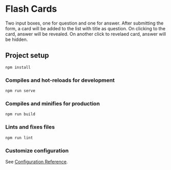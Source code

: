 # Flash Cards
Two input boxes, one for question and one for answer. After submitting the form, a card will be added to the list with title as question. On clicking to the card, answer will be revealed. On another click to revelaed card, answer will be hidden.

## Project setup
```
npm install
```

### Compiles and hot-reloads for development
```
npm run serve
```

### Compiles and minifies for production
```
npm run build
```

### Lints and fixes files
```
npm run lint
```

### Customize configuration
See [Configuration Reference](https://cli.vuejs.org/config/).

